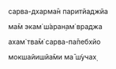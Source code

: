 сарва-дхарма̄н паритйаджйа

ма̄м экам̇ ш́аран̣ам̇ враджа

ахам̇ тва̄м̇ сарва-па̄пебхйо

мокшайишйа̄ми ма̄ ш́учах̣